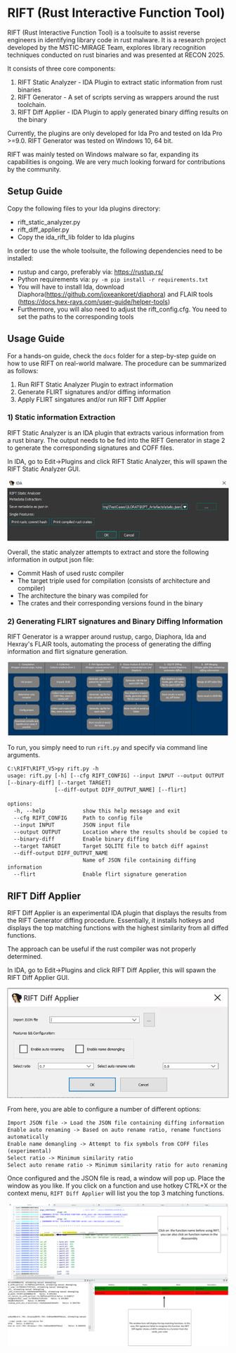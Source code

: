 # RIFT (Rust Interactive Function Tool)

RIFT (Rust Interactive Function Tool) is a toolsuite to assist reverse engineers in identifying library code in rust malware. It is a research project developed by the MSTIC-MIRAGE Team, explores library recognition techniques conducted on rust binaries and was presented at RECON 2025.

It consists of three core components:

1) RIFT Static Analyzer - IDA Plugin to extract static information from rust binaries
2) RIFT Generator - A set of scripts serving as wrappers around the rust toolchain.
3) RIFT Diff Applier - IDA Plugin to apply generated binary diffing results on the binary

Currently, the plugins are only developed for Ida Pro and tested on Ida Pro >=9.0.
RIFT Generator was tested on Windows 10, 64 bit. 

RIFT was mainly tested on Windows malware so far, expanding its capabilities is ongoing.
We are very much looking forward for contributions by the community.

## Setup Guide

Copy the following files to your Ida plugins directory:

* rift_static_analyzer.py
* rift_diff_applier.py
* Copy the ida_rift_lib folder to Ida plugins

In order to use the whole toolsuite, the following dependencies need to be installed:

* rustup and cargo, preferably via: https://rustup.rs/
* Python requirements via: `py -m pip install -r requirements.txt`
* You will have to install Ida, download Diaphora(https://github.com/joxeankoret/diaphora) and FLAIR tools (https://docs.hex-rays.com/user-guide/helper-tools)
* Furthermore, you will also need to adjust the rift_config.cfg. You need to set the paths to the corresponding tools

## Usage Guide

For a hands-on guide, check the `docs` folder for a step-by-step guide on how to use RIFT on real-world malware. The procedure can be summarized as follows:

1) Run RIFT Static Analyzer Plugin to extract information
2) Generate FLIRT signatures and/or diffing information
3) Apply FLIRT singatures and/or run RIFT Diff Applier

### 1) Static information Extraction

RIFT Static Analyzer is an IDA plugin that extracts various information from a rust binary. The output needs to be fed into the RIFT Generator in stage 2 to generate the corresponding signatures and COFF files.

In IDA, go to Edit->Plugins and click RIFT Static Analyzer, this will spawn the RIFT Static Analyzer GUI. 

![RIFT Static Analyzer](screenshots/ida_static_analyzer_1.png)

Overall, the static analyzer attempts to extract and store the following information in output json file:

* Commit Hash of used rustc compiler
* The target triple used for compilation (consists of architecture and compiler)
* The architecture the binary was compiled for
* The crates and their corresponding versions found in the binary 

### 2) Generating FLIRT signatures and Binary Diffing Information

RIFT Generator is a wrapper around rustup, cargo, Diaphora, Ida and Hexray's FLAIR tools, automating the process of generating the diffing information and flirt signature generation.

![RIFT Generator Procedure](screenshots/RIFT_Client_Procedure.png)

To run, you simply need to run `rift.py` and specify via command line arguments.

```
C:\RIFT\RIFT_V5>py rift.py -h
usage: rift.py [-h] [--cfg RIFT_CONFIG] --input INPUT --output OUTPUT [--binary-diff] [--target TARGET]
               [--diff-output DIFF_OUTPUT_NAME] [--flirt]

options:
  -h, --help            show this help message and exit
  --cfg RIFT_CONFIG     Path to config file
  --input INPUT         JSON input file
  --output OUTPUT       Location where the results should be copied to
  --binary-diff         Enable binary diffing
  --target TARGET       Target SQLITE file to batch diff against
  --diff-output DIFF_OUTPUT_NAME
                        Name of JSON file containing diffing information
  --flirt               Enable flirt signature generation
```

## RIFT Diff Applier

RIFT Diff Applier is an experimental IDA plugin that displays the results from the RIFT Generator diffing procedure. Essentially, it installs hotkeys and displays the top matching functions with the highest similarity from all diffed functions.

The approach can be useful if the rust compiler was not properly determined.

In IDA, go to Edit->Plugins and click RIFT Diff Applier, this will spawn the RIFT Diff Applier GUI.

![Rift Diff Applier GUI](screenshots/RiftDiffApplier1.png)

From here, you are able to configure a number of different options:

```
Import JSON file -> Load the JSON file containing diffing information
Enable auto renaming -> Based on auto rename ratio, rename functions automatically
Enable name demangling -> Attempt to fix symbols from COFF files (experimental)
Select ratio -> Minimum similarity ratio 
Select auto rename ratio -> Minimum similarity ratio for auto renaming 
```

Once configured and the JSON file is read, a window will pop up. Place the window as you like. If you click on a function and use hotkey CTRL+X or the context menu, `RIFT Diff Applier` will list you the top 3 matching functions.

![Rift Diff Applier in use](screenshots/RIFTDiffApplier_Graphic1.png)